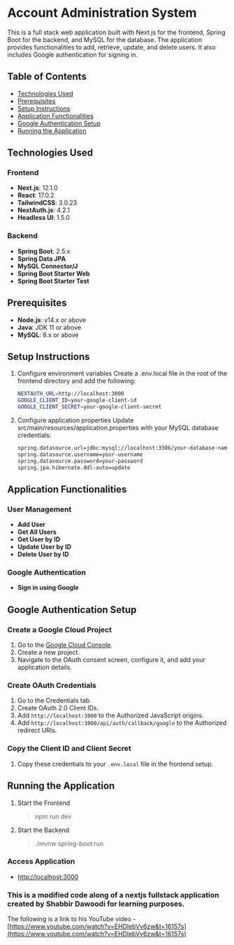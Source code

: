 # Account Administration System
This is a full stack web application built with Next.js for the frontend, Spring Boot for the backend, and MySQL for the database. The application provides functionalities to add, retrieve, update, and delete users. It also includes Google authentication for signing in.

## Table of Contents
- [Technologies Used](#technologies-used)
- [Prerequisites](#prerequisites)
- [Setup Instructions](#setup-instructions)
- [Application Functionalities](#application-functionalities)
- [Google Authentication Setup](#google-authentication-setup)
- [Running the Application](#running-the-application)

## Technologies Used

### Frontend
- **Next.js**: 12.1.0
- **React**: 17.0.2
- **TailwindCSS**: 3.0.23
- **NextAuth.js**: 4.2.1
- **Headless UI**: 1.5.0

### Backend
- **Spring Boot**: 2.5.x
- **Spring Data JPA**
- **MySQL Connector/J**
- **Spring Boot Starter Web**
- **Spring Boot Starter Test**

## Prerequisites
- **Node.js**: v14.x or above
- **Java**: JDK 11 or above
- **MySQL**: 8.x or above

## Setup Instructions

1. Configure environment variables
   Create a .env.local file in the root of the frontend directory and add the following:
   ```bash
   NEXTAUTH_URL=http://localhost:3000
   GOOGLE_CLIENT_ID=your-google-client-id
   GOOGLE_CLIENT_SECRET=your-google-client-secret

2. Configure application properties
   Update src/main/resources/application.properties with your MySQL database credentials:
   ```bash
   spring.datasource.url=jdbc:mysql://localhost:3306/your-database-name
   spring.datasource.username=your-username
   spring.datasource.password=your-password
   spring.jpa.hibernate.ddl-auto=update

## Application Functionalities

### User Management
- **Add User**
- **Get All Users**
- **Get User by ID**
- **Update User by ID**
- **Delete User by ID**

### Google Authentication
- **Sign in using Google**

## Google Authentication Setup

### Create a Google Cloud Project
1. Go to the [Google Cloud Console](https://console.cloud.google.com/).
2. Create a new project.
3. Navigate to the OAuth consent screen, configure it, and add your application details.

### Create OAuth Credentials
1. Go to the Credentials tab.
2. Create OAuth 2.0 Client IDs.
3. Add `http://localhost:3000` to the Authorized JavaScript origins.
4. Add `http://localhost:3000/api/auth/callback/google` to the Authorized redirect URIs.

### Copy the Client ID and Client Secret
1. Copy these credentials to your `.env.local` file in the frontend setup.

## Running the Application

1. Start the Frontend
    > npm run dev

2.  Start the Backend
    > ./mvnw spring-boot:run

### Access Application
- [http://localhost:3000](http://localhost:3000)

### This is a modified code along of a nextjs fullstack application created by Shabbir Dawoodi for learning purposes. 
The following is a link to his YouTube video - [https://www.youtube.com/watch?v=EHDlebVv6zw&t=16157s](https://www.youtube.com/watch?v=EHDlebVv6zw&t=16157s)
